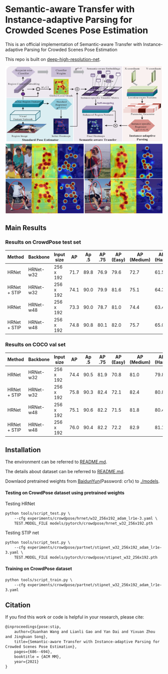 # Semantic-aware Transfer with Instance-adaptive Parsing for Crowded Scenes Pose Estimation
This is an official implementation of Semantic-aware Transfer with Instance-adaptive Parsing for Crowded Scenes Pose Estimation

This repo is built on [deep-high-resolution-net](https://github.com/leoxiaobin/deep-high-resolution-net.pytorch).

![](/figures/framework.png)
![](/figures/vis_model.png)
## Main Results
### Results on CrowdPose test set
| Method             | Backbone   | Input size  |  AP   | Ap .5 | AP .75 | AP (Easy) | AP (Medium) | AP (Hard) |
|--------------------|------------|------------ |-------|-------|--------|-----------|-------------|-----------|
| HRNet              | HRNet-w32  | 256 x 192   | 71.7  | 89.8  |  76.9  |  79.6     |    72.7     |    61.5   | 
| HRNet + STIP       | HRNet-w32  | 256 x 192   | 74.1  | 90.0  |  79.9  |  81.6     |    75.1     |    64.3   |
| HRNet              | HRNet-w48  | 256 x 192   | 73.3  | 90.0  |  78.7  |  81.0     |    74.4     |    63.4   | 
| HRNet + STIP       | HRNet-w48  | 256 x 192   | 74.8  | 90.8  |  80.1  |  82.0     |    75.7     |    65.0   |

### Results on COCO val set
| Method             | Backbone   | Input size  |  AP   | Ap .5 | AP .75 | AP (Easy) | AP (Medium) | AP (Hard) |
|--------------------|------------|------------ |-------|-------|--------|-----------|-------------|-----------|
| HRNet              | HRNet-w32  | 256 x 192   | 74.4  | 90.5  |  81.9  |  70.8     |    81.0     |    79.8   | 
| HRNet + STIP       | HRNet-w32  | 256 x 192   | 75.8  | 90.3  |  82.4  |  72.1     |    82.4     |    80.8   |
| HRNet              | HRNet-w48  | 256 x 192   | 75.1  | 90.6  |  82.2  |  71.5     |    81.8     |    80.4   | 
| HRNet + STIP       | HRNet-w48  | 256 x 192   | 76.0  | 90.4  |  82.2  |  72.2     |    82.9     |    81.1   |

## Installation

The environment can be referred to [README.md](https://github.com/leoxiaobin/deep-high-resolution-net.pytorch/blob/master/README.md).

The details about dataset can be referred to [README.md](https://github.com/HRNet/HigherHRNet-Human-Pose-Estimation/blob/master/README.md).

Downlaod pretrained weights from [BaidunYun](https://pan.baidu.com/s/1BavoWmV6aOuGiJzbSsSaMw?pwd=cr1x)(Password: cr1x) to [./models](!./models).

#### Testing on CrowdPose dataset using pretrained weights

Testing HRNet
```
python tools/script_test.py \
    --cfg experiments/crowdpose/hrnet/w32_256x192_adam_lr1e-3.yaml \
    TEST.MODEL_FILE models/pytorch/crowdpose/hrnet_w32_256x192.pth
```

Testing STIP net
```
python tools/script_test.py \
    --cfg experiments/crowdpose/partnet/stipnet_w32_256x192_adam_lr1e-3.yaml \
    TEST.MODEL_FILE models/pytorch/crowdpose/stipnet_w32_256x192.pth
```

#### Training on CrowdPose dataset

```
python tools/script_train.py \
    --cfg experiments/crowdpose/partnet/stipnet_w32_256x192_adam_lr1e-3.yaml 
```

## Citation
If you find this work or code is helpful in your research, please cite:
```
@inproceedings{pose:stip,
	author={Xuanhan Wang and Lianli Gao and Yan Dai and Yixuan Zhou and Jingkuan Song},
	title={Semantic-aware Transfer with Instance-adaptive Parsing for Crowded Scenes Pose Estimation},
	pages={686--694},
	booktitle = {ACM MM},
	year={2021}
}
```